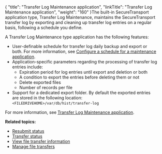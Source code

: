 {
    "title": "Transfer Log Maintenance application",
    "linkTitle": "Transfer Log Maintenance application",
    "weight": "160"
}The built-in <span class="mc-variable axway_variables.Component_Short_Name variable">SecureTransport</span> application type, Transfer Log Maintenance, maintains the <span class="mc-variable axway_variables.Component_Short_Name variable">SecureTransport</span> transfer log by exporting and cleaning up transfer log entries on a regular basis, following a schedule you define.

A Transfer Log Maintenance type application has the following features:

-   User-definable schedule for transfer log daily backup and export or both. For more information, see <a href="##ConfigureMaintSchedule" class="MCXref xref">Configure a schedule for a maintenance application</a>.
-   Application-specific parameters regarding the processing of transfer log entries include:
    -   Expiration period for log entries until export and deletion or both
    -   A condition to export the entries before deleting them or not
    -   Delete exported files
    -   Number of records per file
-   Support for a dedicated export folder. By default the exported entries are stored in the following location:  
    `<FILEDRIVEHOME>/var/db/hist/transfer-log`

For more information, see <a href="../../../applications/applicationstransferlogmaintenance#top" class="MCXref xref">Transfer Log Maintenance application</a>.

**Related topics:**

-   <a href="#" class="MCXref xref">Resubmit status</a>
-   <a href="../r_st_transfer_status" class="MCXref xref">Transfer status</a>
-   <a href="../t_st_viewfiletransferinfo" class="MCXref xref">View file transfer information</a>
-   <a href="../t_st_filetransfers" class="MCXref xref">Manage file transfers</a>
